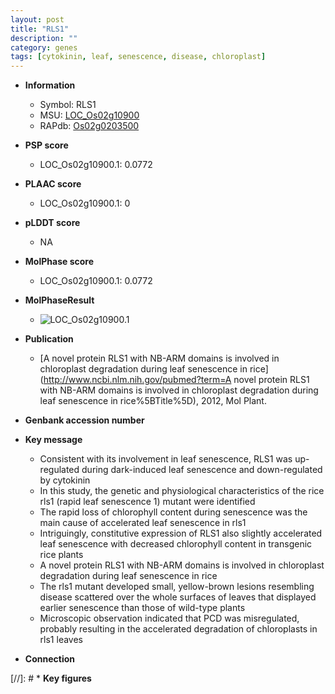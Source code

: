 ```yaml
---
layout: post
title: "RLS1"
description: ""
category: genes
tags: [cytokinin, leaf, senescence, disease, chloroplast]
---
```


* **Information**  
    + Symbol: RLS1  
    + MSU: [LOC_Os02g10900](http://rice.plantbiology.msu.edu/cgi-bin/ORF_infopage.cgi?orf=LOC_Os02g10900)  
    + RAPdb: [Os02g0203500](http://rapdb.dna.affrc.go.jp/viewer/gbrowse_details/irgsp1?name=Os02g0203500)  

* **PSP score**  
    + LOC_Os02g10900.1: 0.0772 

* **PLAAC score**  
    + LOC_Os02g10900.1: 0 

* **pLDDT score**
    + NA


* **MolPhase score**
    + LOC_Os02g10900.1: 0.0772

* **MolPhaseResult**
    + ![LOC_Os02g10900.1](https://ricepsp.github.io/pictures/LOC_Os02g/LOC_Os02g10900.1.png)

* **Publication**  
    + [A novel protein RLS1 with NB-ARM domains is involved in chloroplast degradation during leaf senescence in rice](http://www.ncbi.nlm.nih.gov/pubmed?term=A novel protein RLS1 with NB-ARM domains is involved in chloroplast degradation during leaf senescence in rice%5BTitle%5D), 2012, Mol Plant.

* **Genbank accession number**  

* **Key message**  
    + Consistent with its involvement in leaf senescence, RLS1 was up-regulated during dark-induced leaf senescence and down-regulated by cytokinin
    + In this study, the genetic and physiological characteristics of the rice rls1 (rapid leaf senescence 1) mutant were identified
    + The rapid loss of chlorophyll content during senescence was the main cause of accelerated leaf senescence in rls1
    + Intriguingly, constitutive expression of RLS1 also slightly accelerated leaf senescence with decreased chlorophyll content in transgenic rice plants
    + A novel protein RLS1 with NB-ARM domains is involved in chloroplast degradation during leaf senescence in rice
    + The rls1 mutant developed small, yellow-brown lesions resembling disease scattered over the whole surfaces of leaves that displayed earlier senescence than those of wild-type plants
    + Microscopic observation indicated that PCD was misregulated, probably resulting in the accelerated degradation of chloroplasts in rls1 leaves

* **Connection**  

[//]: # * **Key figures**  


